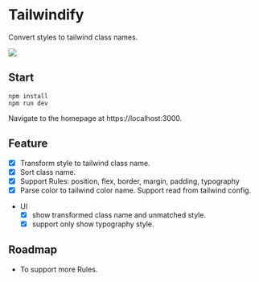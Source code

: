 # Tailwindify
Convert styles to tailwind class names.

![](./demo.gif)

## Start
```
npm install
npm run dev
```

Navigate to the homepage at https://localhost:3000.

## Feature
- [x] Transform style to tailwind class name.
- [x] Sort class name.
- [x] Support Rules: position, flex, border, margin, padding, typography
- [x] Parse color to tailwind color name. Support read from tailwind config.
- UI
  - [x] show transformed class name and unmatched style.
  - [x] support only show typography style.

## Roadmap
- To support more Rules.

